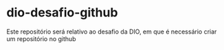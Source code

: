 # dio-desafio-github
Este repositório será relativo ao desafio da DIO, em que é necessário criar um repositório no github
